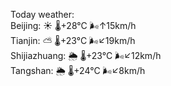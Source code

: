 Today weather:  
Beijing: ☀️   🌡️+28°C 🌬️↑15km/h  
Tianjin: ⛅️  🌡️+23°C 🌬️↙19km/h  
Shijiazhuang: 🌦   🌡️+23°C 🌬️↙12km/h  
Tangshan: 🌦   🌡️+24°C 🌬️↙8km/h  
